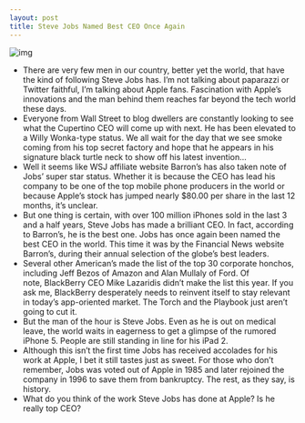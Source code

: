 ```yaml
---
layout: post
title: Steve Jobs Named Best CEO Once Again
---
```

![img](http://media.idownloadblog.com/wp-content/uploads/2010/06/Steve-Jobs-Keynote-at-WWDC-2010.jpg)
* There are very few men in our country, better yet the world, that have the kind of following Steve Jobs has. I’m not talking about paparazzi or Twitter faithful, I’m talking about Apple fans. Fascination with Apple’s innovations and the man behind them reaches far beyond the tech world these days.
* Everyone from Wall Street to blog dwellers are constantly looking to see what the Cupertino CEO will come up with next. He has been elevated to a Willy Wonka-type status. We all wait for the day that we see smoke coming from his top secret factory and hope that he appears in his signature black turtle neck to show off his latest invention…
* Well it seems like WSJ affiliate website Barron’s has also taken note of Jobs’ super star status. Whether it is because the CEO has lead his company to be one of the top mobile phone producers in the world or because Apple’s stock has jumped nearly $80.00 per share in the last 12 months, it’s unclear.
* But one thing is certain, with over 100 million iPhones sold in the last 3 and a half years, Steve Jobs has made a brilliant CEO. In fact, according to Barron’s, he is the best one. Jobs has once again been named the best CEO in the world. This time it was by the Financial News website Barron’s, during their annual selection of the globe’s best leaders.
* Several other American’s made the list of the top 30 corporate honchos, including Jeff Bezos of Amazon and Alan Mullaly of Ford. Of note, BlackBerry CEO Mike Lazaridis didn’t make the list this year. If you ask me, BlackBerry desperately needs to reinvent itself to stay relevant in today’s app-oriented market. The Torch and the Playbook just aren’t going to cut it.
* But the man of the hour is Steve Jobs. Even as he is out on medical leave, the world waits in eagerness to get a glimpse of the rumored iPhone 5. People are still standing in line for his iPad 2.
* Although this isn’t the first time Jobs has received accolades for his work at Apple, I bet it still tastes just as sweet. For those who don’t remember, Jobs was voted out of Apple in 1985 and later rejoined the company in 1996 to save them from bankruptcy. The rest, as they say, is history.
* What do you think of the work Steve Jobs has done at Apple? Is he really top CEO?

